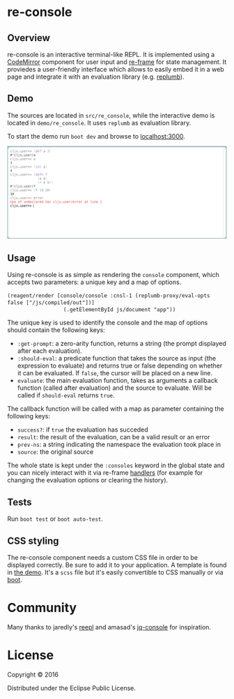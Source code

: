 # re-console

## Overview
re-console is an interactive terminal-like REPL. It is implemented using a
[CodeMirror](https://codemirror.net/)
component for user input and
[re-frame](https://github.com/Day8/re-frame) for state management. It
proviedes a user-friendly interface which allows to easily embed it in a web page
and integrate it with an evaluation library (e.g.
[replumb](https://github.com/Lambda-X/replumb)).

## Demo

The sources are located in `src/re_console`,
while the interactive demo is located in `demo/re_console`.
It uses `replumb` as evaluation library.

To start the demo run `boot dev` and browse to
[localhost:3000](http://localhost:3000).

![screenshot](screenshot.png)

## Usage

Using re-console is as simple as rendering the `console` component, which
accepts two parameters: a unique key and a map of options.

```
(reagent/render [console/console :cnsl-1 (replumb-proxy/eval-opts false ["/js/compiled/out"])]
                  (.getElementById js/document "app"))
```

The unique key is used to identify the console and the map of options
should contain the following keys:

* `:get-prompt`: a zero-arity function, returns a string (the prompt
displayed after each evaluation).
* `:should-eval`: a predicate function that takes the source as input (the
expression to evaluate) and returns true or false depending on whether
it can be evaluated. If `false`, the cursor will be placed on a new line.
* `evaluate`: the main evaluation function, takes as arguments a callback
function (called after evaluation) and the source to evaluate.
Will be called if `should-eval` returns `true`.

The callback function will be called with a map as parameter containing the
following keys:

* `success?`: if `true` the evaluation has succeded
* `result`: the result of the evaluation, can be a valid result or an error
* `prev-ns`: a string indicating the namespace the evaluation took place in
* `source`: the original source

The whole state is kept under the `:consoles` keyword in the global state and
you can nicely interact with it via re-frame
[handlers](https://github.com/ScalaConsultants/re-console/blob/master/src/re_console/handlers.cljs)
(for example for changing the evaluation options or clearing the history).

## Tests

Run `boot test` or `boot auto-test`.

## CSS styling

The re-console component needs a custom CSS file in order to be displayed
correctly. Be sure to add it to your application. A template is found in
[the demo](https://github.com/ScalaConsultants/re-console/blob/master/html/css/re-console.scss).
It's a `scss` file but it's easily convertible to CSS manually or via
[boot](https://github.com/ScalaConsultants/re-console/blob/master/build.boot#L59).

# Community

Many thanks to jaredly's
[reepl](https://github.com/jaredly/reepl) and amasad's
[jq-console](https://github.com/replit/jq-console) for inspiration.

# License

Copyright © 2016

Distributed under the Eclipse Public License.
